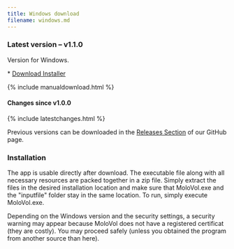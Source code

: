 ```yaml
---
title: Windows download
filename: windows.md
---
```


### Latest version – v1.1.0

Version for Windows.

<div class="button download" markdown="1">
* <a class="buttons" 
    href="https://github.com/molovol/MoloVol/releases/download/v1.1.0/MoloVol_windows_v1.1.0.zip">
    Download Installer
  </a>
</div>

{% include manualdownload.html %}

#### Changes since v1.0.0

{% include latestchanges.html %}

Previous versions can be downloaded in the [Releases Section](https://github.com/molovol/MoloVol/releases) 
of our GitHub page.

### Installation

The app is usable directly after download. The executable file along with all necessary resources are packed
together in a zip file. Simply extract the files in the desired installation location and make sure that 
MoloVol.exe and the "inputfile" folder stay in the same location. To run, simply execute MoloVol.exe.

Depending on the Windows version and the security settings, a security warning may appear because MoloVol 
does not have a registered certificat (they are costly). You may proceed safely (unless you obtained the 
program from another source than here).

